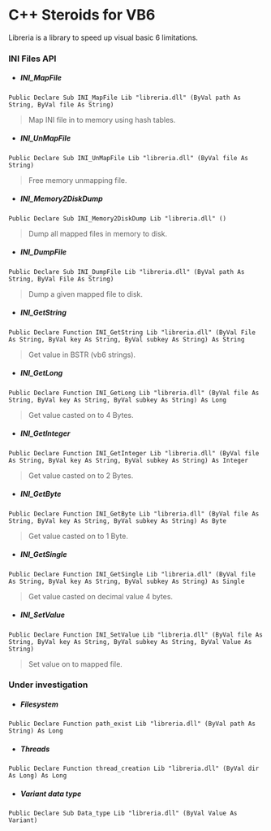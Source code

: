 # C++ Steroids for VB6

Libreria is a library to speed up visual basic 6 limitations.

### **INI Files API**

- ##### INI_MapFile

```vbnet
Public Declare Sub INI_MapFile Lib "libreria.dll" (ByVal path As String, ByVal file As String)
```

> Map INI file in to memory using hash tables.

- ##### INI_UnMapFile 

```vbnet
Public Declare Sub INI_UnMapFile Lib "libreria.dll" (ByVal file As String)
```

> Free memory unmapping file.

- ##### INI_Memory2DiskDump

```vbnet
Public Declare Sub INI_Memory2DiskDump Lib "libreria.dll" ()
```

> Dump all mapped files in memory to disk.

- ##### INI_DumpFile

```vbnet
Public Declare Sub INI_DumpFile Lib "libreria.dll" (ByVal path As String, ByVal File As String)
```

> Dump a given mapped file to disk.

- ##### INI_GetString

```vbnet
Public Declare Function INI_GetString Lib "libreria.dll" (ByVal File As String, ByVal key As String, ByVal subkey As String) As String
```

> Get value in BSTR (vb6 strings).

- ##### INI_GetLong

```vbnet
Public Declare Function INI_GetLong Lib "libreria.dll" (ByVal file As String, ByVal key As String, ByVal subkey As String) As Long
```

> Get value casted on to 4 Bytes.

- ##### INI_GetInteger

```vbnet
Public Declare Function INI_GetInteger Lib "libreria.dll" (ByVal file As String, ByVal key As String, ByVal subkey As String) As Integer
```
> Get value casted on to 2 Bytes.

- ##### INI_GetByte

```vbnet
Public Declare Function INI_GetByte Lib "libreria.dll" (ByVal file As String, ByVal key As String, ByVal subkey As String) As Byte
```

> Get value casted on to 1 Byte.

- ##### INI_GetSingle

```vbnet
Public Declare Function INI_GetSingle Lib "libreria.dll" (ByVal file As String, ByVal key As String, ByVal subkey As String) As Single
```

> Get value casted on decimal value 4 bytes.

- ##### INI_SetValue 

```vbnet
Public Declare Function INI_SetValue Lib "libreria.dll" (ByVal file As String, ByVal key As String, ByVal subkey As String, ByVal Value As String)
```

> Set value on to mapped file.


### Under investigation

- ##### Filesystem

```vbnet
Public Declare Function path_exist Lib "libreria.dll" (ByVal path As String) As Long
```

- ##### Threads

```vbnet
Public Declare Function thread_creation Lib "libreria.dll" (ByVal dir As Long) As Long
```

- ##### Variant data type

```vbnet
Public Declare Sub Data_type Lib "libreria.dll" (ByVal Value As Variant)
```